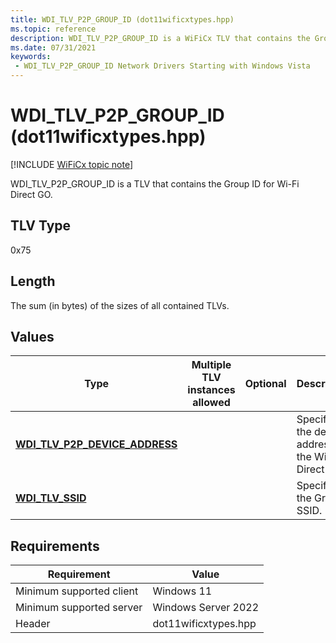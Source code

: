 ```yaml
---
title: WDI_TLV_P2P_GROUP_ID (dot11wificxtypes.hpp)
ms.topic: reference
description: WDI_TLV_P2P_GROUP_ID is a WiFiCx TLV that contains the Group ID for Wi-Fi Direct GO.
ms.date: 07/31/2021
keywords:
 - WDI_TLV_P2P_GROUP_ID Network Drivers Starting with Windows Vista
---
```


# WDI\_TLV\_P2P\_GROUP\_ID (dot11wificxtypes.hpp)

[!INCLUDE [WiFiCx topic note](../includes/wificx-version-warning.md)]


WDI\_TLV\_P2P\_GROUP\_ID is a TLV that contains the Group ID for Wi-Fi Direct GO.

## TLV Type


0x75

## Length


The sum (in bytes) of the sizes of all contained TLVs.

## Values


| Type                                                                 | Multiple TLV instances allowed | Optional | Description                                          |
|----------------------------------------------------------------------|--------------------------------|----------|------------------------------------------------------|
| [**WDI\_TLV\_P2P\_DEVICE\_ADDRESS**](wdi-tlv-p2p-device-address.md) |                                |          | Specifies the device address of the Wi-Fi Direct GO. |
| [**WDI\_TLV\_SSID**](wdi-tlv-ssid.md)                          |                                |          | Specifies the Group SSID.                            |

 

## Requirements

|Requirement|Value|
|--- |--- |
|Minimum supported client|Windows 11|
|Minimum supported server|Windows Server 2022|
|Header|dot11wificxtypes.hpp|

 

 




